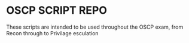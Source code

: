 # OSCP SCRIPT REPO

These scripts are intended to be used throughout the OSCP exam, from Recon through to Privilage esculation

